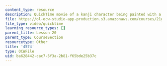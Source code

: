 ```yaml
---
content_type: resource
description: QuickTime movie of a kanji character being painted with a brush.
file: https://ol-ocw-studio-app-production.s3.amazonaws.com/courses/21g-504-japanese-iv-spring-2009/ba628442cac75f3a2b81f65bde25b37c_4574.mov
file_type: video/quicktime
learning_resource_types: []
parent_title: Lesson 20
parent_type: CourseSection
resourcetype: Other
title: '4574'
type: OCWFile
uid: ba628442-cac7-5f3a-2b81-f65bde25b37c
---
```

